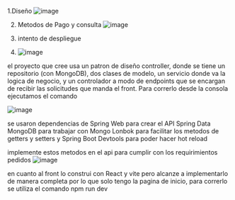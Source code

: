 
1.Diseño
![image](https://github.com/user-attachments/assets/69bd973e-bc7e-488d-9145-b77432f3282e)


2. Metodos de Pago y consulta
![image](https://github.com/user-attachments/assets/82345b17-f16d-4170-8672-4a0a3840b500)

3. intento de despliegue
4. ![image](https://github.com/user-attachments/assets/3635bb9e-0594-43b8-a107-a561b99e9e0e)



el proyecto que cree usa un patron de diseño controller, donde se tiene un repositorio (con MongoDB), 
dos clases de modelo, un servicio donde va la logica de negocio, 
y un controlador a modo de endpoints que se encargan de recibir las solicitudes que manda el front.
Para correrlo desde la consola ejecutamos el comando 

![image](https://github.com/user-attachments/assets/c1bfa50b-8f98-42fb-a597-99c1bb6a2fbd)

se usaron dependencias de 
Spring Web para crear el API
Spring Data MongoDB para trabajar con Mongo
Lonbok para facilitar los metodos de getters y setters
y Spring Boot Devtools para poder hacer hot reload 

implemente estos metodos en el api para cumplir con los requirimientos pedidos 
![image](https://github.com/user-attachments/assets/aecf2c8a-1b57-4314-80d2-b56c3df706cc)

en cuanto al front lo construi con React y vite pero alcanze a implementarlo de manera completa por lo que solo tengo la pagina de inicio,
para correrlo se utiliza el comando npm run dev
